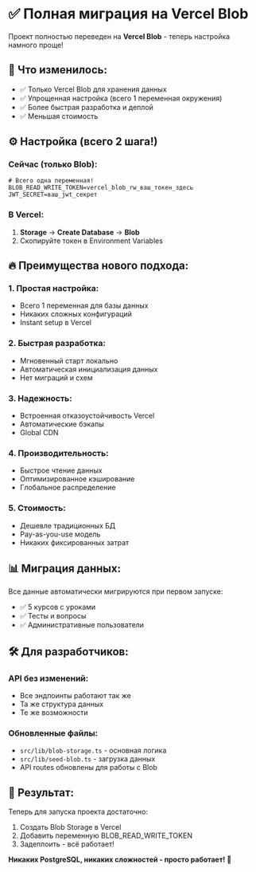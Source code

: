 # ✅ Полная миграция на Vercel Blob

Проект полностью переведен на **Vercel Blob** - теперь настройка намного проще!

## 🚀 Что изменилось:

- ✅ Только Vercel Blob для хранения данных
- ✅ Упрощенная настройка (всего 1 переменная окружения)
- ✅ Более быстрая разработка и деплой
- ✅ Меньшая стоимость

## ⚙️ Настройка (всего 2 шага!)

### Сейчас (только Blob):
```env
# Всего одна переменная!
BLOB_READ_WRITE_TOKEN=vercel_blob_rw_ваш_токен_здесь
JWT_SECRET=ваш_jwt_секрет
```

### В Vercel:
1. **Storage** → **Create Database** → **Blob**
2. Скопируйте токен в Environment Variables

## 🔥 Преимущества нового подхода:

### 1. **Простая настройка:**
- Всего 1 переменная для базы данных
- Никаких сложных конфигураций
- Instant setup в Vercel

### 2. **Быстрая разработка:**
- Мгновенный старт локально
- Автоматическая инициализация данных
- Нет миграций и схем

### 3. **Надежность:**
- Встроенная отказоустойчивость Vercel
- Автоматические бэкапы
- Global CDN

### 4. **Производительность:**
- Быстрое чтение данных
- Оптимизированное кэширование
- Глобальное распределение

### 5. **Стоимость:**
- Дешевле традиционных БД
- Pay-as-you-use модель
- Никаких фиксированных затрат

## 📊 Миграция данных:

Все данные автоматически мигрируются при первом запуске:
- ✅ 5 курсов с уроками
- ✅ Тесты и вопросы  
- ✅ Административные пользователи

## 🛠 Для разработчиков:

### API без изменений:
- Все эндпоинты работают так же
- Та же структура данных
- Те же возможности

### Обновленные файлы:
- `src/lib/blob-storage.ts` - основная логика
- `src/lib/seed-blob.ts` - загрузка данных
- API routes обновлены для работы с Blob

## 🚀 Результат:

Теперь для запуска проекта достаточно:
1. Создать Blob Storage в Vercel
2. Добавить переменную BLOB_READ_WRITE_TOKEN
3. Задеплоить - всё работает!

**Никаких PostgreSQL, никаких сложностей - просто работает! 🎉**